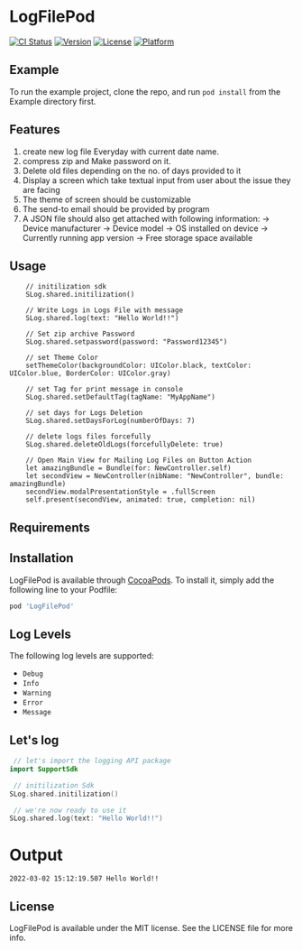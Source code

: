 # LogFilePod

[![CI Status](https://img.shields.io/travis/uzair-whizpool/LogFilePod.svg?style=flat)](https://travis-ci.org/uzair-whizpool/LogFilePod)
[![Version](https://img.shields.io/cocoapods/v/LogFilePod.svg?style=flat)](https://cocoapods.org/pods/LogFilePod)
[![License](https://img.shields.io/cocoapods/l/LogFilePod.svg?style=flat)](https://cocoapods.org/pods/LogFilePod)
[![Platform](https://img.shields.io/cocoapods/p/LogFilePod.svg?style=flat)](https://cocoapods.org/pods/LogFilePod)

## Example

To run the example project, clone the repo, and run `pod install` from the Example directory first.

## Features

 1) create new log file Everyday with current date name.
 2) compress zip and Make password on it.
 3) Delete old files depending on the no. of days provided to it
 4) Display a screen which take textual input from user about the issue they are facing
 5) The theme of screen should be customizable
 6) The send-to email should be provided by program
 7) A JSON file should also get attached with following information:
        -> Device manufacturer
        -> Device model
        -> OS installed on device
        -> Currently running app version
        -> Free storage space available

## Usage

        // initilization sdk
        SLog.shared.initilization()
        
        // Write Logs in Logs File with message
        SLog.shared.log(text: "Hello World!!")
        
        // Set zip archive Password
        SLog.shared.setpassword(password: "Password12345")
        
        // set Theme Color
        setThemeColor(backgroundColor: UIColor.black, textColor: UIColor.blue, BorderColor: UIColor.gray)
        
        // set Tag for print message in console
        SLog.shared.setDefaultTag(tagName: "MyAppName") 
        
        // set days for Logs Deletion
        SLog.shared.setDaysForLog(numberOfDays: 7)
        
        // delete logs files forcefully
        SLog.shared.deleteOldLogs(forcefullyDelete: true)
        
        // Open Main View for Mailing Log Files on Button Action
        let amazingBundle = Bundle(for: NewController.self)
        let secondView = NewController(nibName: "NewController", bundle: amazingBundle)
        secondView.modalPresentationStyle = .fullScreen
        self.present(secondView, animated: true, completion: nil)

## Requirements

## Installation

LogFilePod is available through [CocoaPods](https://cocoapods.org). To install
it, simply add the following line to your Podfile:

```ruby
pod 'LogFilePod'
```

## Log Levels

The following log levels are supported:

 - `Debug`
 - `Info`
 - `Warning`
 - `Error`
 - `Message`

## Let's log

```swift
 // let's import the logging API package
import SupportSdk

 // initilization Sdk
SLog.shared.initilization()

 // we're now ready to use it
SLog.shared.log(text: "Hello World!!")
```

# Output

```
2022-03-02 15:12:19.507 Hello World!!

```

## License

LogFilePod is available under the MIT license. See the LICENSE file for more info.

